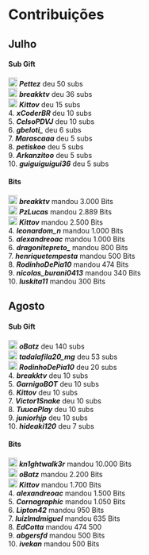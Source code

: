 # Contribuições


## Julho
<!-- tabs:start -->

#### **Sub Gift**

<img src="https://static.twitchcdn.net/assets/GiftBadge-Gold_36-1b402f71cfd08a9bcbaa.png" width="18px"/> ***Pettez*** deu 50 subs <br>
<img src="https://static.twitchcdn.net/assets/GiftBadge-Silver_36-bb7c268e0452a2cdcc8d.png" width="18px"/> ***breakktv*** deu 36 subs <br>
<img src="https://static.twitchcdn.net/assets/GiftBadge-Bronze_36-fd0ee2ef5196b3414a2f.png" width="18px"/> ***Kittov*** deu 15 subs <br>
4. ***xCoderBR*** deu 10 subs <br>
5. ***CelsoPDVJ*** deu 10 subs <br>
6. ***gbeloti_*** deu 6 subs <br>
7. ***Marascaaa*** deu 5 subs <br>
8. ***petiskoo*** deu 5 subs <br>
9. ***Arkanzitoo*** deu 5 subs <br>
10. ***guiguiguigui36*** deu 5 subs <br>

#### **Bits**

<img src="https://static.twitchcdn.net/assets/BitsBadge-Gold_36-c8f77c18519f2a9a0e1c.png" width="18px"/> ***breakktv*** mandou 3.000 Bits <br>
<img src="https://static.twitchcdn.net/assets/BitsBadge-Silver_36-2194db3d68f51d3dd14c.png" width="18px"/> ***PzLucas*** mandou 2.889 Bits <br>
<img src="https://static.twitchcdn.net/assets/BitsBadge-Bronze_36-a9a8deeb17fa7fd7b7b3.png" width="18px"/> ***Kittov*** mandou 2.500 Bits <br>
4. ***leonardom_n*** mandou 1.000 Bits <br>
5. ***alexandreoac*** mandou 1.000 Bits <br>
6. ***dragonitepreto_*** mandou 800 Bits <br>
7. ***henriquetempesta*** mandou 500 Bits <br>
8. ***RodinhoDePia10*** mandou 474 Bits <br>
9. ***nicolas_burani0413*** mandou 340 Bits <br>
10. ***luskita11*** mandou 300 Bits <br>

<!-- tabs:end -->

## Agosto

<!-- tabs:start -->

#### **Sub Gift**

<img src="https://static.twitchcdn.net/assets/GiftBadge-Gold_36-1b402f71cfd08a9bcbaa.png" width="18px"/> ***oBatz*** deu 140 subs <br>
<img src="https://static.twitchcdn.net/assets/GiftBadge-Silver_36-bb7c268e0452a2cdcc8d.png" width="18px"/> ***tadalafila20_mg*** deu 53 subs <br>
<img src="https://static.twitchcdn.net/assets/GiftBadge-Bronze_36-fd0ee2ef5196b3414a2f.png" width="18px"/> ***RodinhoDePia10*** deu 20 subs <br>
4. ***breakktv*** deu 10 subs <br>
5. ***GarnigoBOT*** deu 10 subs <br>
6. ***Kittov*** deu 10 subs <br>
7. ***Victor1Snake*** deu 10 subs <br>
8. ***TuucaPlay*** deu 10 subs <br>
9. ***juniorhjp*** deu 10 subs <br>
10. ***hideaki120*** deu 7 subs <br>

#### **Bits**

<img src="https://static.twitchcdn.net/assets/BitsBadge-Gold_36-c8f77c18519f2a9a0e1c.png" width="18px"/> ***kn1ghtwalk3r*** mandou 10.000 Bits <br>
<img src="https://static.twitchcdn.net/assets/BitsBadge-Silver_36-2194db3d68f51d3dd14c.png" width="18px"/> ***oBatz*** mandou 2.200 Bits <br>
<img src="https://static.twitchcdn.net/assets/BitsBadge-Bronze_36-a9a8deeb17fa7fd7b7b3.png" width="18px"/> ***Kittov*** mandou 1.700 Bits <br>
4. ***alexandreoac*** mandou 1.500 Bits <br>
5. ***Cornagraphic*** mandou 1.050 Bits <br>
6. ***Lipton42*** mandou 950 Bits <br>
7. ***luizlmdmiguel*** mandou 635 Bits <br>
8. ***EdCotta*** mandou 474 500 <br>
9. ***abgersfd*** mandou 500 Bits <br>
10. ***ivekan*** mandou 500 Bits <br>

<!-- tabs:end -->